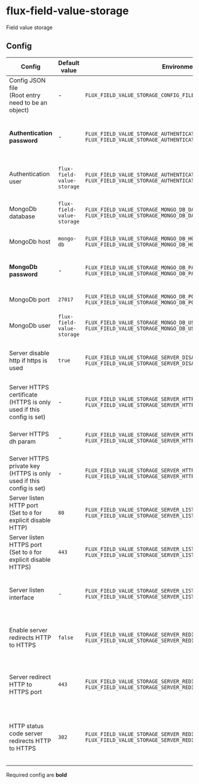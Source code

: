 # flux-field-value-storage

Field value storage

## Config

| Config | Default value | Environment variable | Cli parameter | Config JSON file |
| ------ | ------------- | -------------------- | ------------- | ---------------- |
| Config JSON file<br>(Root entry need to be an object) | *-* | `FLUX_FIELD_VALUE_STORAGE_CONFIG_FILE` | `--config-file ...` | *-* |
| **Authentication password** | *-* | `FLUX_FIELD_VALUE_STORAGE_AUTHENTICATION_PASSWORD`<br>`FLUX_FIELD_VALUE_STORAGE_AUTHENTICATION_PASSWORD_FILE` | `--authentication-password ...`<br>`--authentication-password-file ...` | `"authentication-password": "..."`<br>`"authentication-password-file": "..."` |
| Authentication user | `flux-field-value-storage` | `FLUX_FIELD_VALUE_STORAGE_AUTHENTICATION_USER`<br>`FLUX_FIELD_VALUE_STORAGE_AUTHENTICATION_USER_FILE` | `--authentication-user ...`<br>`--authentication-user-file ...` | `"authentication-user": "..."`<br>`"authentication-user-file": "..."` |
| MongoDb database | `flux-field-value-storage` | `FLUX_FIELD_VALUE_STORAGE_MONGO_DB_DATABASE`<br>`FLUX_FIELD_VALUE_STORAGE_MONGO_DB_DATABASE_FILE` | `--mongo-db-database ...`<br>`--mongo-db-database-file ...` | `"mongo-db-database": "..."`<br>`"mongo-db-database-file": "..."` |
| MongoDb host | `mongo-db` | `FLUX_FIELD_VALUE_STORAGE_MONGO_DB_HOST`<br>`FLUX_FIELD_VALUE_STORAGE_MONGO_DB_HOST_FILE` | `--mongo-db-host ...`<br>`--mongo-db-host-file ...` | `"mongo-db-host": "..."`<br>`"mongo-db-host-file": "..."` |
| **MongoDb password** | *-* | `FLUX_FIELD_VALUE_STORAGE_MONGO_DB_PASSWORD`<br>`FLUX_FIELD_VALUE_STORAGE_MONGO_DB_PASSWORD_FILE` | `--mongo-db-password ...`<br>`--mongo-db-password-file ...` | `"mongo-db-password": "..."`<br>`"mongo-db-password-file": "..."` |
| MongoDb port | `27017` | `FLUX_FIELD_VALUE_STORAGE_MONGO_DB_PORT`<br>`FLUX_FIELD_VALUE_STORAGE_MONGO_DB_PORT_FILE` | `--mongo-db-port ...`<br>`--mongo-db-port-file ...` | `"mongo-db-port": ...`<br>`"mongo-db-port-file": ...` |
| MongoDb user | `flux-field-value-storage` | `FLUX_FIELD_VALUE_STORAGE_MONGO_DB_USER`<br>`FLUX_FIELD_VALUE_STORAGE_MONGO_DB_USER_FILE` | `--mongo-db-user ...`<br>`--mongo-db-user-file ...` | `"mongo-db-user": "..."`<br>`"mongo-db-user-file": "..."` |
| Server disable http if https is used | `true` | `FLUX_FIELD_VALUE_STORAGE_SERVER_DISABLE_HTTP_IF_HTTPS`<br>`FLUX_FIELD_VALUE_STORAGE_SERVER_DISABLE_HTTP_IF_HTTPS_FILE` | `--server-disable-http-if-https ...`<br>`--server-disable-http-if-https-file ...` | `"server-disable-http-if-https": ...`<br>`"server-disable-http-if-https-file": "..."` |
| Server HTTPS certificate<br>(HTTPS is only used if this config is set) | *-* | `FLUX_FIELD_VALUE_STORAGE_SERVER_HTTPS_CERTIFICATE`<br>`FLUX_FIELD_VALUE_STORAGE_SERVER_HTTPS_CERTIFICATE_FILE` | `--server-https-certificate ...`<br>`--server-https-certificate-file ...` | `"server-https-certificate": "..."`<br>`"server-https-certificate-file": "..."` |
| Server HTTPS dh param | *-* | `FLUX_FIELD_VALUE_STORAGE_SERVER_HTTPS_DHPARAM`<br>`FLUX_FIELD_VALUE_STORAGE_SERVER_HTTPS_DHPARAM_FILE` | `--server-https-dhparam ...`<br>`--server-https-dhparam-file ...` | `"server-https-dhparam": "..."`<br>`"server-https-dhparam-file": "..."` |
| Server HTTPS private key<br>(HTTPS is only used if this config is set) | *-* | `FLUX_FIELD_VALUE_STORAGE_SERVER_HTTPS_KEY`<br>`FLUX_FIELD_VALUE_STORAGE_SERVER_HTTPS_KEY_FILE` | `--server-https-key ...`<br>`--server-https-key-file ...` | `"server-https-key": "..."`<br>`"server-https-key-file": "..."` |
| Server listen HTTP port<br>(Set to `0` for explicit disable HTTP) | `80` | `FLUX_FIELD_VALUE_STORAGE_SERVER_LISTEN_HTTP_PORT`<br>`FLUX_FIELD_VALUE_STORAGE_SERVER_LISTEN_HTTP_PORT_FILE` | `--server-listen-http-port ...`<br>`--server-listen-http-port-file ...` | `"server-listen-http-port": ...`<br>`"server-listen-http-port-file": "..."` |
| Server listen HTTPS port<br>(Set to `0` for explicit disable HTTPS) | `443` | `FLUX_FIELD_VALUE_STORAGE_SERVER_LISTEN_HTTPS_PORT`<br>`FLUX_FIELD_VALUE_STORAGE_SERVER_LISTEN_HTTPS_PORT_FILE` | `--server-listen-https-port ...`<br>`--server-listen-https-port-file ...` | `"server-listen-https-port": ...`<br>`"server-listen-https-port-file": "..."` |
| Server listen interface | *-* | `FLUX_FIELD_VALUE_STORAGE_SERVER_LISTEN_INTERFACE`<br>`FLUX_FIELD_VALUE_STORAGE_SERVER_LISTEN_INTERFACE_FILE` | `--server-listen-interface ...`<br>`--server-listen-interface-file ...` | `"server-listen-interface": "..."`<br>`"server-listen-interface-file": "..."` |
| Enable server redirects HTTP to HTTPS | `false` | `FLUX_FIELD_VALUE_STORAGE_SERVER_REDIRECT_HTTP_TO_HTTPS`<br>`FLUX_FIELD_VALUE_STORAGE_SERVER_REDIRECT_HTTP_TO_HTTPS_FILE` | `--server-redirect-http-to-https ...`<br>`--server-redirect-http-to-https-file ...` | `"server-redirect-http-to-https": ...`<br>`"server-redirect-http-to-https-file": "..."` |
| Server redirect HTTP to HTTPS port | `443` | `FLUX_FIELD_VALUE_STORAGE_SERVER_REDIRECT_HTTP_TO_HTTPS_PORT`<br>`FLUX_FIELD_VALUE_STORAGE_SERVER_REDIRECT_HTTP_TO_HTTPS_PORT_FILE` | `--server-redirect-http-to-https-port ...`<br>`--server-redirect-http-to-https-port-file ...` | `"server-redirect-http-to-https-port": ...`<br>`"server-redirect-http-to-https-port-file": "..."` |
| HTTP status code server redirects HTTP to HTTPS | `302` | `FLUX_FIELD_VALUE_STORAGE_SERVER_REDIRECT_HTTP_TO_HTTPS_STATUS_CODE`<br>`FLUX_FIELD_VALUE_STORAGE_SERVER_REDIRECT_HTTP_TO_HTTPS_STATUS_CODE_FILE` | `--server-redirect-http-to-https-status-code ...`<br>`--server-redirect-http-to-https-status-code-file ...` | `"server-redirect-http-to-https-status-code": ...`<br>`"server-redirect-http-to-https-status-code-file": "..."` |

Required config are **bold**
